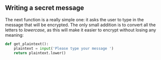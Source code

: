 ## Writing a secret message

The next function is a really simple one: it asks the user to type in the message that will be encrypted. The only small addition is to convert all the letters to *lowercase*, as this will make it easier to encrypt without losing any meaning:

```python
def get_plaintext():
    plaintext = input('Please type your message ')
    return plaintext.lower()
```


